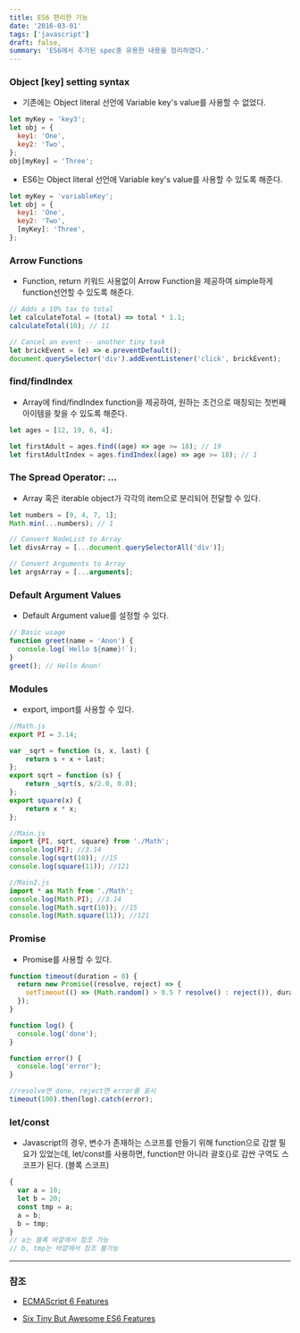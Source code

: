 ```yaml
---
title: ES6 편리한 기능
date: '2016-03-01'
tags: ['javascript']
draft: false,
summary: 'ES6에서 추가된 spec중 유용한 내용을 정리하였다.'
---
```


### Object \[key\] setting syntax

- 기존에는 Object literal 선언에 Variable key's value를 사용할 수 없었다.

```js
let myKey = 'key3';
let obj = {
  key1: 'One',
  key2: 'Two',
};
obj[myKey] = 'Three';
```

- ES6는 Object literal 선언에 Variable key's value를 사용할 수 있도록 해준다.

```js
let myKey = 'variableKey';
let obj = {
  key1: 'One',
  key2: 'Two',
  [myKey]: 'Three',
};
```

### Arrow Functions

- Function, return 키워드 사용없이 Arrow Function을 제공하여 simple하게 function선언할 수 있도록 해준다.

```js
// Adds a 10% tax to total
let calculateTotal = (total) => total * 1.1;
calculateTotal(10); // 11

// Cancel an event -- another tiny task
let brickEvent = (e) => e.preventDefault();
document.querySelector('div').addEventListener('click', brickEvent);
```

### find/findIndex

- Array에 find/findIndex function을 제공하여, 원하는 조건으로 매칭되는 첫번째 아이템을 찾을 수 있도록 해준다.

```js
let ages = [12, 19, 6, 4];

let firstAdult = ages.find((age) => age >= 18); // 19
let firstAdultIndex = ages.findIndex((age) => age >= 18); // 1
```

### The Spread Operator: ...

- Array 혹은 iterable object가 각각의 item으로 분리되어 전달할 수 있다.

```js
let numbers = [9, 4, 7, 1];
Math.min(...numbers); // 1

// Convert NodeList to Array
let divsArray = [...document.querySelectorAll('div')];

// Convert Arguments to Array
let argsArray = [...arguments];
```

### Default Argument Values

- Default Argument value를 설정할 수 있다.

```js
// Basic usage
function greet(name = 'Anon') {
  console.log(`Hello ${name}!`);
}
greet(); // Hello Anon!
```

### Modules

- export, import를 사용할 수 있다.

```js
//Math.js
export PI = 3.14;

var _sqrt = function (s, x, last) {
    return s + x + last;
};
export sqrt = function (s) {
    return _sqrt(s, s/2.0, 0.0);
};
export square(x) {
    return x * x;
};

//Main.js
import {PI, sqrt, square} from './Math';
console.log(PI); //3.14
console.log(sqrt(10)); //15
console.log(square(11)); //121

//Main2.js
import * as Math from './Math';
console.log(Math.PI); //3.14
console.log(Math.sqrt(10)); //15
console.log(Math.square(11)); //121
```

### Promise

- Promise를 사용할 수 있다.

```js
function timeout(duration = 0) {
  return new Promise((resolve, reject) => {
    setTimeout(() => (Math.random() > 0.5 ? resolve() : reject()), duration);
  });
}

function log() {
  console.log('done');
}

function error() {
  console.log('error');
}

//resolve면 done, reject면 error를 표시
timeout(100).then(log).catch(error);
```

### let/const

- Javascript의 경우, 변수가 존재하는 스코프를 만들기 위해 function으로 감쌀 필요가 있었는데, let/const를 사용하면, function만 아니라 괄호\{\}로 감싼 구역도 스코프가 된다. (블록 스코프)

```js
{
  var a = 10;
  let b = 20;
  const tmp = a;
  a = b;
  b = tmp;
}
// a는 블록 바깥에서 참조 가능
// b, tmp는 바깥에서 참조 불가능
```

---

### 참조

- [ECMAScript 6 Features](http://seokjun.kr/ecmascript-6-features)

- [Six Tiny But Awesome ES6 Features](https://davidwalsh.name/es6-features)
